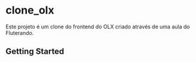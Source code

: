 # clone_olx

Este projeto é um clone do frontend do OLX criado através de uma aula do Fluterando.

## Getting Started
